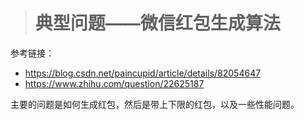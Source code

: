 > # 典型问题——微信红包生成算法

参考链接：

* <https://blog.csdn.net/paincupid/article/details/82054647>
* <https://www.zhihu.com/question/22625187>

主要的问题是如何生成红包，然后是带上下限的红包，以及一些性能问题。

